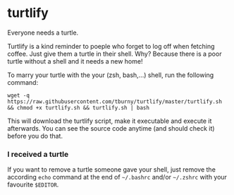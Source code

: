 turtlify
========

Everyone needs a turtle.

Turtlify is a kind reminder to poeple who forget to log off when fetching coffee. Just give them a turtle in their shell. Why? Because there is a poor turtle without a shell and it needs a new home!

To marry your turtle with the your (zsh, bash,...) shell, run the following command:

```wget -q https://raw.githubusercontent.com/tburny/turtlify/master/turtlify.sh && chmod +x turtlify.sh && turtlify.sh | bash```

This will download the turtlify script, make it executable and execute it afterwards.
You can see the source code anytime (and should check it) before you do that.

### I received a turtle
If you want to remove a turtle someone gave your shell, just remove the according ```echo``` command at the end of ```~/.bashrc``` and/or ```~/.zshrc``` with your favourite ```$EDITOR```.
